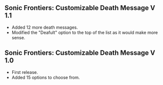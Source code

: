 ## Sonic Frontiers: Customizable Death Message V 1.1
- Added 12 more death messages.
- Modified the "Deafult" option to the top of the list as it would make more sense.

## Sonic Frontiers: Customizable Death Message V 1.0
- First release.
- Added 15 options to choose from.
